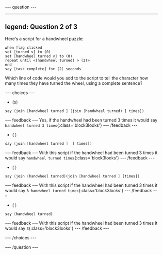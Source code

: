 
--- question ---

---
legend: Question 2 of 3
---

Here's a script for a handwheel puzzle:

```blocks3
when flag clicked
set [turned v] to (0)
set [handwheel turned v] to (0)
repeat until <(handwheel turned) > (2)>
end
say [task complete] for (2) seconds
```

Which line of code would you add to the script to tell the character how many times they have turned the wheel, using a complete sentence?

--- choices ---

- (x)

```blocks3
say (join [handwheel turned ] (join (handwheel turned) [ times])
```

  --- feedback --- Yes, if the handwheel had been turned 3 times it would say `handwheel turned 3 times`{:class='block3looks'}
  --- /feedback ---

- ( )
```blocks3
say (join [handwheel turned ]  [ times])
```

  --- feedback --- With this script if the handwheel had been turned 3 times it would say `handwheel turned times`{:class='block3looks'}
  --- /feedback ---

- ( )
```blocks3
say (join (handwheel turned)(join [handwheel turned ] [times])
```

  --- feedback --- With this script if the handwheel had been turned 3 times it would say `3 handwheel turned times`{:class='block3looks'}
  --- /feedback ---

- ( )
```blocks3
say (handwheel turned)
```
  --- feedback --- With this script if the handwheel had been turned 3 times it would say `3`{:class='block3looks'}
  --- /feedback ---

--- /choices ---

--- /question ---
